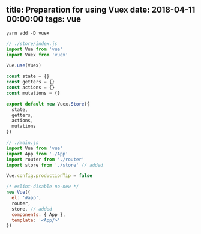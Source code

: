 title: Preparation for using Vuex
date: 2018-04-11 00:00:00
tags: vue
---

```shell
yarn add -D vuex
```

```javascript
// ./store/index.js
import Vue from 'vue'
import Vuex from 'vuex'

Vue.use(Vuex)

const state = {}
const getters = {}
const actions = {}
const mutations = {}

export default new Vuex.Store({
  state,
  getters,
  actions,
  mutations
})

```

```javascript
// ./main.js
import Vue from 'vue'
import App from './App'
import router from './router'
import store from './store' // added

Vue.config.productionTip = false

/* eslint-disable no-new */
new Vue({
  el: '#app',
  router,
  store, // added
  components: { App },
  template: '<App/>'
})

```
